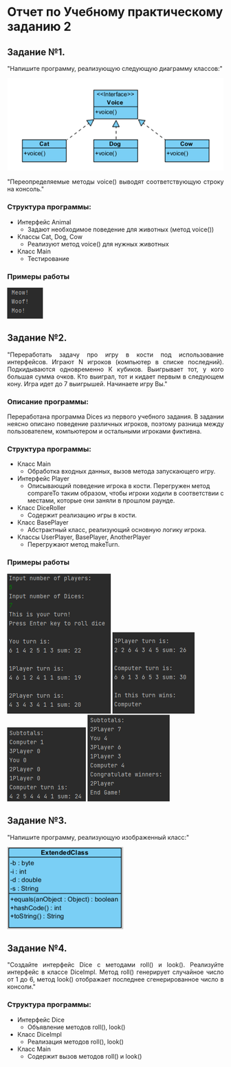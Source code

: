 # Отчет по Учебному практическому заданию 2 
  
## Задание №1.
<p align="justify">
"Напишите программу, реализующую следующую диаграмму классов:"</p>  

![alt text](Screenshots/task1.png)  

<p align="justify">
"Переопределяемые методы voice() выводят соответствующую строку на консоль."</p>

### Структура программы:  
* Интерфейс Animal
    * Задают необходимое поведение для животных (метод voice())
* Классы Cat, Dog, Cow
    * Реализуют метод voice() для нужных животных
* Класс Main
    * Тестирование
    
### Примеры работы
![alt text](Screenshots/Animal1.png)

## Задание №2.
<p align="justify">
"Переработать задачу про игру в кости под использование интерфейсов.
Играют N игроков (компьютер в списке последний). Подкидываются
одновременно К кубиков. Выигрывает тот, у кого большая сумма очков.
Кто выиграл, тот и кидает первым в следующем кону. Игра идет до 7
выигрышей. Начинаете игру Вы."  </p>

### Описание программы:
<p align="justify">
Переработана программа Dices из первого учебного задания. В задании неясно описано поведение различных игроков, поэтому разница между пользователем, компьютером и
остальными игроками фиктивна.</p>

### Структура программы:  
* Класс Main
    * Обработка входных данных, вызов метода запускающего игру.
* Интерфейс Player
    * Описывающий поведение игрока в кости. Перегружен метод compareTo таким образом, чтобы игроки ходили в соответствии с местами, которые они заняли в прошлом раунде.  
* Класс DiceRoller
    * Содержит реализацию игры в кости.
* Класс BasePlayer
    * Абстрактный класс, реализующий основную логику игрока.
* Классы UserPlayer, BasePlayer, AnotherPlayer
    * Перегружают метод makeTurn.

### Примеры работы
![alt text](Screenshots/DiceRoller1.png)
![alt text](Screenshots/DiceRoller2.png)
![alt text](Screenshots/DiceRoller3.png)
![alt text](Screenshots/DiceRoller4.png)

## Задание №3.
<p align="justify">
"Напишите программу, реализующую изображенный класс:"  </p>  

![alt text](Screenshots/task3.png)

## Задание №4.
<p align="justify">
"Создайте интерфейс Dice с методами roll() и look(). Реализуйте
интерфейс в классе DiceImpl. Метод roll() генерирует случайное
число от 1 до 6, метод look() отображает последнее
сгенерированное число в консоли."  </p>

### Структура программы:  
* Интерфейс Dice
    * Объявление методов roll(), look()
* Класс DiceImpl
    * Реализация методов roll(), look()
* Класс Main
    * Содержит вызов методов roll() и look()

